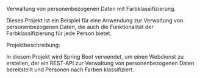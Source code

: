 Verwaltung von personenbezogenen Daten mit Farbklassifizierung.

Dieses Projekt ist ein Beispiel für eine Anwendung zur Verwaltung von personenbezogenen Daten, die auch die Funktionalität der Farbklassifizierung für jede Person bietet.

Projektbeschreibung:

In diesem Projekt wird Spring Boot verwendet, um einen Webdienst zu erstellen, der ein REST-API zur Verwaltung von personenbezogenen Daten bereitstellt und Personen nach Farben klassifiziert.
